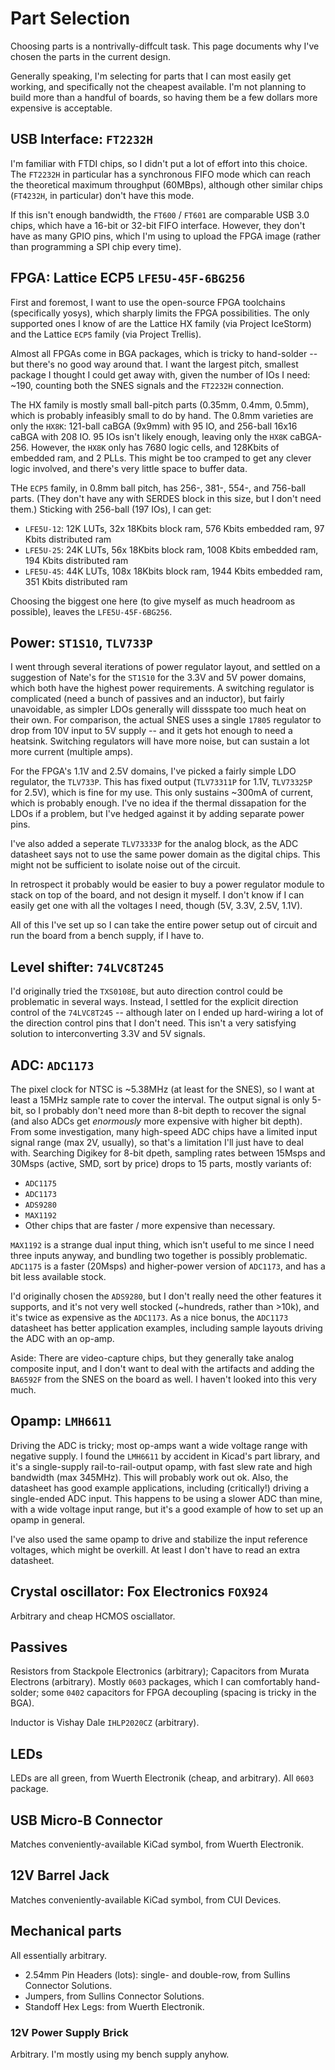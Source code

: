 # Part Selection

Choosing parts is a nontrivally-diffcult task. This page documents why I've chosen the parts in the current design.

Generally speaking, I'm selecting for parts that I can most easily get working, and specifically not the cheapest available. I'm not planning to build more than a handful of boards, so having them be a few dollars more expensive is acceptable.

## USB Interface: `FT2232H`

I'm familiar with FTDI chips, so I didn't put a lot of effort into this choice. The `FT2232H` in particular has a synchronous FIFO mode which can reach the theoretical maximum throughput (60MBps), although other similar chips (`FT4232H`, in particular) don't have this mode.

If this isn't enough bandwidth, the `FT600` / `FT601` are comparable USB 3.0 chips, which have a 16-bit or 32-bit FIFO interface. However, they don't have as many GPIO pins, which I'm using to upload the FPGA image (rather than programming a SPI chip every time).

## FPGA: Lattice ECP5 `LFE5U-45F-6BG256`

First and foremost, I want to use the open-source FPGA toolchains (specifically yosys), which sharply limits the FPGA possibilities. The only supported ones I know of are the Lattice HX family (via Project IceStorm) and the Lattice `ECP5` family (via Project Trellis).

Almost all FPGAs come in BGA packages, which is tricky to hand-solder -- but there's no good way around that. I want the largest pitch, smallest package I thought I could get away with, given the number of IOs I need: ~190, counting both the SNES signals and the `FT2232H` connection.

The HX family is mostly small ball-pitch parts (0.35mm, 0.4mm, 0.5mm), which is probably infeasibly small to do by hand. The 0.8mm varieties are only the `HX8K`: 121-ball caBGA (9x9mm) with 95 IO, and 256-ball 16x16 caBGA with 208 IO. 95 IOs isn't likely enough, leaving only the `HX8K` caBGA-256. However, the `HX8K` only has 7680 logic cells, and 128Kbits of embedded ram, and 2 PLLs. This might be too cramped to get any clever logic involved, and there's very little space to buffer data.

THe `ECP5` family, in 0.8mm ball pitch, has 256-, 381-, 554-, and 756-ball parts. (They don't have any with SERDES block in this size, but I don't need them.)  Sticking with 256-ball (197 IOs), I can get:

* `LFE5U-12`: 12K LUTs, 32x 18Kbits block ram, 576 Kbits embedded ram, 97 Kbits distributed ram
* `LFE5U-25`: 24K LUTs, 56x 18Kbits block ram, 1008 Kbits embedded ram, 194 Kbits distributed ram
* `LFE5U-45`: 44K LUTs, 108x 18Kbits block ram, 1944 Kbits embedded ram, 351 Kbits distributed ram

Choosing the biggest one here (to give myself as much headroom as possible), leaves the `LFE5U-45F-6BG256`.

## Power: `ST1S10`, `TLV733P`

I went through several iterations of power regulator layout, and settled on a suggestion of Nate's for the `ST1S10` for the 3.3V and 5V power domains, which both have the highest power requirements. A switching regulator is complicated (need a bunch of passives and an inductor), but fairly unavoidable, as simpler LDOs generally will dissspate too much heat on their own. For comparison, the actual SNES uses a single `17805` regulator to drop from 10V input to 5V supply -- and it gets hot enough to need a heatsink.  Switching regulators will have more noise, but can sustain a lot more current (multiple amps).

For the FPGA's 1.1V and 2.5V domains, I've picked a fairly simple LDO regulator, the `TLV733P`. This has fixed output (`TLV73311P` for 1.1V, `TLV73325P` for 2.5V), which is fine for my use. This only sustains ~300mA of current, which is probably enough. I've no idea if the thermal dissapation for the LDOs if a problem, but I've hedged against it by adding separate power pins.

I've also added a seperate `TLV73333P` for the analog block, as the ADC datasheet says not to use the same power domain as the digital chips. This might not be sufficient to isolate noise out of the circuit.

In retrospect it probably would be easier to buy a power regulator module to stack on top of the board, and not design it myself.  I don't know if I can easily get one with all the voltages I need, though (5V, 3.3V, 2.5V, 1.1V).

All of this I've set up so I can take the entire power setup out of circuit and run the board from a bench supply, if I have to.

## Level shifter: `74LVC8T245`

I'd originally tried the `TXS0108E`, but auto direction control could be problematic in several ways. Instead, I settled for the explicit direction control of the `74LVC8T245` -- although later on I ended up hard-wiring a lot of the direction control pins that I don't need. This isn't a very satisfying solution to interconverting 3.3V and 5V signals.

## ADC: `ADC1173`

The pixel clock for NTSC is ~5.38MHz (at least for the SNES), so I want at least a 15MHz sample rate to cover the interval. The output signal is only 5-bit, so I probably don't need more than 8-bit depth to recover the signal (and also ADCs get _enormously_ more expensive with higher bit depth). From some investigation, many high-speed ADC chips have a limited input signal range (max 2V, usually), so that's a limitation I'll just have to deal with. Searching Digikey for 8-bit dpeth, sampling rates between 15Msps and 30Msps (active, SMD, sort by price) drops to 15 parts, mostly variants of:

* `ADC1175`
* `ADC1173`
* `ADS9280`
* `MAX1192`
* Other chips that are faster / more expensive than necessary.

`MAX1192` is a strange dual input thing, which isn't useful to me since I need three inputs anyway, and bundling two together is possibly problematic. `ADC1175` is a faster (20Msps) and higher-power version of `ADC1173`, and has a bit less available stock.

I'd originally chosen the `ADS9280`, but I don't really need the other features it supports, and it's not very well stocked (~hundreds, rather than >10k), and it's twice as expensive as the `ADC1173`. As a nice bonus, the `ADC1173` datasheet has better application examples, including sample layouts driving the ADC with an op-amp.

Aside: There are video-capture chips, but they generally take analog composite input, and I don't want to deal with the artifacts and adding the `BA6592F` from the SNES on the board as well. I haven't looked into this very much.

## Opamp: `LMH6611`

Driving the ADC is tricky; most op-amps want a wide voltage range with negative supply. I found the `LMH6611` by accident in Kicad's part library, and it's a single-supply rail-to-rail-output opamp, with fast slew rate and high bandwidth (max 345MHz). This will probably work out ok. Also, the datasheet has good example applications, including (critically!) driving a single-ended ADC input. This happens to be using a slower ADC than mine, with a wide voltage input range, but it's a good example of how to set up an opamp in general.

I've also used the same opamp to drive and stabilize the input reference voltages, which might be overkill. At least I don't have to read an extra datasheet.

## Crystal oscillator: Fox Electronics `FOX924`

Arbitrary and cheap HCMOS osciallator.

## Passives

Resistors from Stackpole Electronics (arbitrary); Capacitors from Murata Electrons (arbitrary).  Mostly `0603` packages, which I can comfortably hand-solder; some `0402` capacitors for FPGA decoupling (spacing is tricky in the BGA).

Inductor is Vishay Dale `IHLP2020CZ` (arbitrary).

## LEDs

LEDs are all green, from Wuerth Electronik (cheap, and arbitrary).  All `0603` package.

## USB Micro-B Connector

Matches conveniently-available KiCad symbol, from Wuerth Electronik.

## 12V Barrel Jack

Matches conveniently-available KiCad symbol, from CUI Devices.

## Mechanical parts

All essentially arbitrary.

*   2.54mm Pin Headers (lots): single- and double-row, from Sullins Connector Solutions.
*   Jumpers, from Sullins Connector Solutions.
*   Standoff Hex Legs: from Wuerth Electronik.

### 12V Power Supply Brick

Arbitrary.  I'm mostly using my bench supply anyhow.

